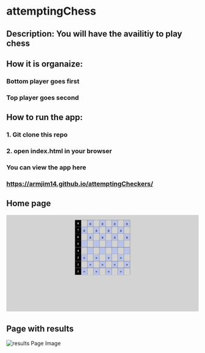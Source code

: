 # attemptingChess

## Description: You will have the availitiy to play chess

## How it is organaize:
### Bottom player goes first
### Top player goes second

## How to run the app:
### 1. Git clone this repo
### 2. open index.html in your browser

### You can view the app here
### https://armjim14.github.io/attemptingCheckers/

## Home page
![home Page Image](homePage.png)

## Page with results
![results Page Image](infoPage.png)
